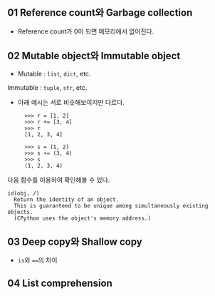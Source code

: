 ## 01 Reference count와 Garbage collection
* Reference count가 0이 되면 메모리에서 없어진다.
## 02 Mutable object와 Immutable object
* Mutable : `list`, `dict`, etc.

Immutable : `tuple`, `str`, etc.

* 아래 예시는 서로 비슷해보이지만 다르다.

        >>> r = [1, 2]
        >>> r += [3, 4]
        >>> r
        [1, 2, 3, 4]

        >>> s = (1, 2)
        >>> s += (3, 4)
        >>> s
        (1, 2, 3, 4)

다음 함수를 이용하여 확인해볼 수 있다.

    id(obj, /)
      Return the identity of an object.
      This is guaranteed to be unique among simultaneously existing objects.
      (CPython uses the object's memory address.)

## 03 Deep copy와 Shallow copy
* `is`와 `==`의 차이



## 04 List comprehension
